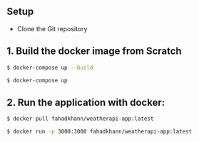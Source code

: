 ## Setup

- Clone the Git repository

## 1. Build the docker image from Scratch

```bash
$ docker-compose up --build
```

```bash
$ docker-compose up
```

## 2. Run the application with docker:

```bash
$ docker pull fahadkhann/weatherapi-app:latest
```

```bash
$ docker run -p 3000:3000 fahadkhann/weatherapi-app:latest